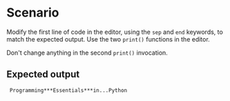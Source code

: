 # Scenario

Modify the first line of code in the editor, using the `sep` and `end` 
keywords, to match the expected output. Use the two `print()` functions 
in the editor.

Don't change anything in the second `print()` invocation.

## Expected output

```
 Programming***Essentials***in...Python 
```
